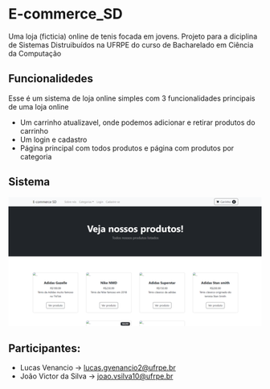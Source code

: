 # E-commerce_SD
Uma loja (ficticia) online de tenis focada em jovens. 
Projeto para a diciplina de Sistemas Distruibuídos na UFRPE do curso de Bacharelado em Ciência da Computação

## Funcionalidedes
Esse é um sistema de loja online simples com 3 funcionalidades principais de uma loja online
* Um carrinho atualizavel, onde podemos adicionar e retirar produtos do carrinho
* Um login e cadastro
* Página principal com todos produtos e página com produtos por categoria

## Sistema
<img src="print_sistema.png">

## Participantes:
* Lucas Venancio -> lucas.gvenancio2@ufrpe.br
* João Victor da Silva -> joao.vsilva10@ufrpe.br
